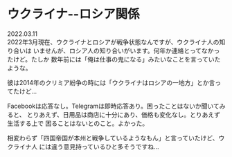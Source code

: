 # ウクライナ--ロシア関係

2022.03.11<br />
2022年3月現在、ウクライナとロシアが戦争状態なんですが、ウクライナ人の知り合いは
いませんが、ロシア人の知り合いがいます。何年か連絡とってなかったけど。たしか
数年前には「俺は仕事の鬼になる」みたいなことを言っていたような。

彼は2014年のクリミア紛争の時には「ウクライナはロシアの一地方」とか言ってたけど...

Facebookは応答なし。Telegramは即時応答あり。困ったことはないか聞いてみると、
とりあえず、日用品は商店に十分にあり、価格も変化なし。とりあえず生活する上で
困ることはないとのこと。よかった。

相変わらず「四国帝国が本州と戦争しているようなもん」と言っていたけど、ウクライナ人
には違う意見持っているひと多そうですね...
